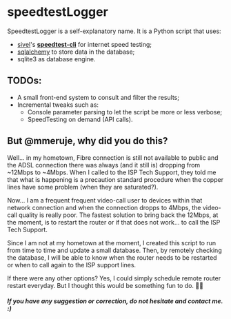 
# speedtestLogger
SpeedtestLogger is a self-explanatory name. It is a Python script that uses:
- [sivel](https://github.com/sivel)'s **[speedtest-cli](https://github.com/sivel/speedtest-cli)** for internet speed testing;
- [sqlalchemy](https://github.com/sqlalchemy/sqlalchemy) to store data in the database;
- sqlite3 as database engine.

## TODOs:
- A small front-end system to consult and filter the results;
- Incremental tweaks such as:
	- Console parameter parsing to let the script be more or less verbose;
	- SpeedTesting on demand (API calls).
	
## But @mmeruje, why did you do this?
Well... in my hometown, Fibre connection is still not available to public and the ADSL connection there was always (and it still is) dropping from ~12Mbps to ~4Mbps. When I called to the ISP Tech Support, they told me that what is happening is a precaution standard procedure when the copper lines have some problem (when they are saturated?).

Now... I am a frequent frequent video-call user to devices within that network connection and when the connection dropps to 4Mbps, the video-call quality is really poor. The fastest solution to bring back the 12Mbps, at the moment, is to restart the router or if that does not work... to call the ISP Tech Support.

Since I am not at my hometown at the moment, I created this script to run from time to time and update a small database. Then, by remotely checking the database, I will be able to know when the router needs to be restarted or when to call again to the ISP support lines.

If there were any other options? Yes, I could simply schedule remote router restart everyday. But I thought this would be something fun to do. 👨‍🚀

##### If you have any suggestion or correction, do not hesitate and contact me. :) 